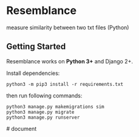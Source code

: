 # Resemblance
measure similarity between two txt files (Python)

## Getting Started

Resemblance works on **Python 3+** and Django 2+.

Install dependencies:

```
python3 -m pip3 install -r requirements.txt
```
then run following commands:


```
python3 manage.py makemigrations sim
python3 manage.py migrate
python3 manage.py runserver
```
#   d o c u m e n t  
 